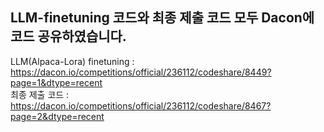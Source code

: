## LLM-finetuning 코드와 최종 제출 코드 모두 Dacon에 코드 공유하였습니다.  

LLM(Alpaca-Lora) finetuning : https://dacon.io/competitions/official/236112/codeshare/8449?page=1&dtype=recent  
최종 제출 코드 : https://dacon.io/competitions/official/236112/codeshare/8467?page=2&dtype=recent  
  
